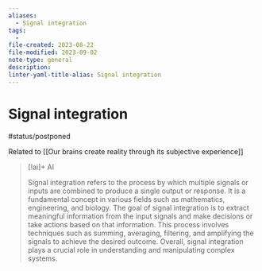 ```yaml
---
aliases:
  - Signal integration
tags:
  - 
file-created: 2023-08-22
file-modified: 2023-09-02
note-type: general
description: 
linter-yaml-title-alias: Signal integration
---
```


# Signal integration

#status/postponed

Related to [[Our brains create reality through its subjective experience]]

> [!ai]+ AI
>
> Signal integration refers to the process by which multiple signals or inputs are combined to produce a single output or response. It is a fundamental concept in various fields such as mathematics, engineering, and biology. The goal of signal integration is to extract meaningful information from the input signals and make decisions or take actions based on that information. This process involves techniques such as summing, averaging, filtering, and amplifying the signals to achieve the desired outcome. Overall, signal integration plays a crucial role in understanding and manipulating complex systems.
